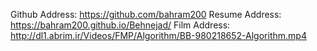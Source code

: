 Github Address:
https://github.com/bahram200
Resume Address:
https://bahram200.github.io/Behnejad/
Film Address:
http://dl1.abrim.ir/Videos/FMP/Algorithm/BB-980218652-Algorithm.mp4
